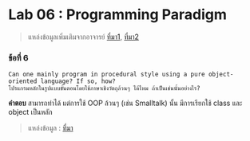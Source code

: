 # Lab 06 : Programming Paradigm
> แหล่งข้อมูลเพิ่มเติมจากอาจารย์ [ที่มา1](https://cs.lmu.edu/~ray/notes/paradigms/), [ที่มา2](https://www.youtube.com/watch?v=3TBq__oKUzk&ab_channel=Confreaks)

### ข้อที่ 6
```
Can one mainly program in procedural style using a pure object-oriented language? If so, how?
โปรแกรมหลักในรูปแบบขั้นตอนโดยใช้ภาษาเชิงวัตถุล้วนๆ ได้ไหม ถ้าเป็นเช่นนั้นอย่างไร?
```
**คำตอบ** สามารถทำได้ แต่การใช้ OOP ล้วนๆ (เช่น Smalltalk) นั้น มีการเรียกใช้ class และ object เป็นหลัก

> แหล่งข้อมูล : [ที่มา](https://www.c-sharpcorner.com/blogs/full-object-oriented-language-vs-pure-object-oriented-language1)
